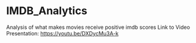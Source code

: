 # IMDB_Analytics
Analysis of what makes movies receive positive imdb scores
Link to Video Presentation:
https://youtu.be/DXDycMu3A-k
